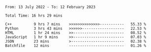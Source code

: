 <!--START_SECTION:waka-->

```text
From: 13 July 2022 - To: 12 February 2023

Total Time: 16 hrs 29 mins

C++          9 hrs 7 mins    >>>>>>>>>>>>>>-----------   55.33 %
Python       3 hrs 43 mins   >>>>>>-------------------   22.53 %
HTML         1 hr 24 mins    >>-----------------------   08.52 %
JavaScript   1 hr 9 mins     >>-----------------------   07.03 %
JSON         23 mins         >------------------------   02.38 %
Batchfile    12 mins         -------------------------   01.26 %
```

<!--END_SECTION:waka-->

<!---
yvanlok/yvanlok is a ✨ special ✨ repository because its `README.md` (this file) appears on your GitHub profile.
You can click the Preview link to take a look at your changes.
--->

